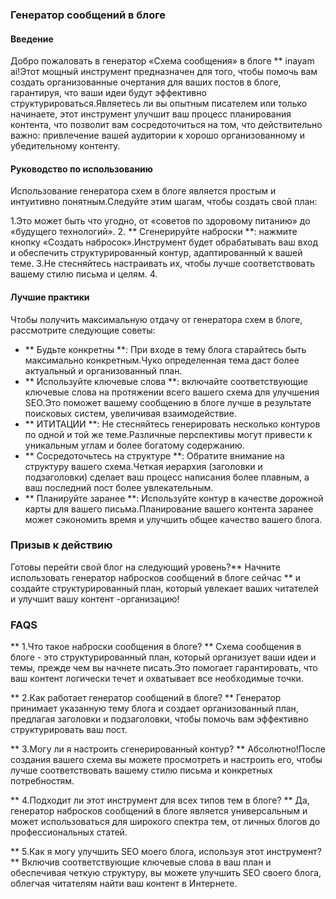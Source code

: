 ### Генератор сообщений в блоге

#### Введение
Добро пожаловать в генератор «Схема сообщения» в блоге ** inayam ai!Этот мощный инструмент предназначен для того, чтобы помочь вам создать организованные очертания для ваших постов в блоге, гарантируя, что ваши идеи будут эффективно структурироваться.Являетесь ли вы опытным писателем или только начинаете, этот инструмент улучшит ваш процесс планирования контента, что позволит вам сосредоточиться на том, что действительно важно: привлечение вашей аудитории к хорошо организованному и убедительному контенту.

#### Руководство по использованию
Использование генератора схем в блоге является простым и интуитивно понятным.Следуйте этим шагам, чтобы создать свой план:

1.Это может быть что угодно, от «советов по здоровому питанию» до «будущего технологий».
2. ** Сгенерируйте наброски **: нажмите кнопку «Создать набросок».Инструмент будет обрабатывать ваш вход и обеспечить структурированный контур, адаптированный к вашей теме.
3.Не стесняйтесь настраивать их, чтобы лучше соответствовать вашему стилю письма и целям.
4.

#### Лучшие практики
Чтобы получить максимальную отдачу от генератора схем в блоге, рассмотрите следующие советы:

- ** Будьте конкретны **: При входе в тему блога старайтесь быть максимально конкретным.Чуко определенная тема даст более актуальный и организованный план.
- ** Используйте ключевые слова **: включайте соответствующие ключевые слова на протяжении всего вашего схема для улучшения SEO.Это поможет вашему сообщению в блоге лучше в результате поисковых систем, увеличивая взаимодействие.
- ** ИТИТАЦИИ **: Не стесняйтесь генерировать несколько контуров по одной и той же теме.Различные перспективы могут привести к уникальным углам и более богатому содержанию.
- ** Сосредоточьтесь на структуре **: Обратите внимание на структуру вашего схема.Четкая иерархия (заголовки и подзаголовки) сделает ваш процесс написания более плавным, а ваш последний пост более увлекательным.
- ** Планируйте заранее **: Используйте контур в качестве дорожной карты для вашего письма.Планирование вашего контента заранее может сэкономить время и улучшить общее качество вашего блога.

### Призыв к действию
Готовы перейти свой блог на следующий уровень?** Начните использовать генератор набросков сообщений в блоге сейчас ** и создайте структурированный план, который увлекает ваших читателей и улучшит вашу контент -организацию!

### FAQS

** 1.Что такое наброски сообщения в блоге? **
Схема сообщения в блоге - это структурированный план, который организует ваши идеи и темы, прежде чем вы начнете писать.Это помогает гарантировать, что ваш контент логически течет и охватывает все необходимые точки.

** 2.Как работает генератор сообщений в блоге? **
Генератор принимает указанную тему блога и создает организованный план, предлагая заголовки и подзаголовки, чтобы помочь вам эффективно структурировать ваш пост.

** 3.Могу ли я настроить сгенерированный контур? **
Абсолютно!После создания вашего схема вы можете просмотреть и настроить его, чтобы лучше соответствовать вашему стилю письма и конкретных потребностям.

** 4.Подходит ли этот инструмент для всех типов тем в блоге? **
Да, генератор набросков сообщений в блоге является универсальным и может использоваться для широкого спектра тем, от личных блогов до профессиональных статей.

** 5.Как я могу улучшить SEO моего блога, используя этот инструмент? **
Включив соответствующие ключевые слова в ваш план и обеспечивая четкую структуру, вы можете улучшить SEO своего блога, облегчая читателям найти ваш контент в Интернете.